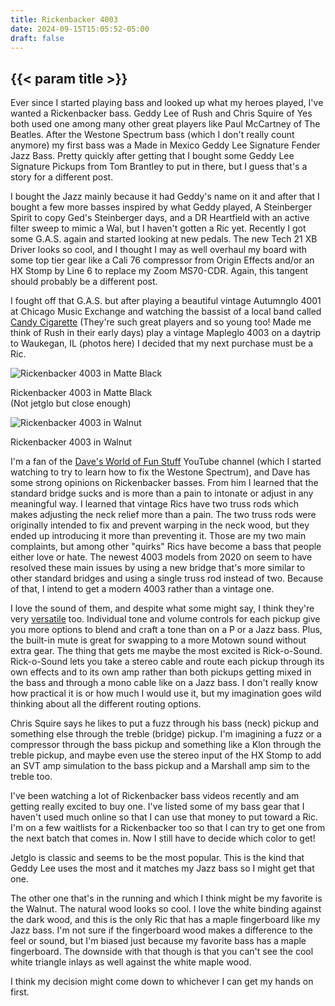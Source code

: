 ```yaml
---
title: Rickenbacker 4003
date: 2024-09-15T15:05:52-05:00
draft: false
---
```


## {{< param title >}}

<section>
Ever since I started playing bass and looked up what my heroes played, I've wanted a Rickenbacker bass. Geddy Lee of Rush and Chris Squire of Yes both used one among many other great players like Paul McCartney of The Beatles.
After the Westone Spectrum bass (which I don't really count anymore) my first bass was a Made in Mexico Geddy Lee Signature Fender Jazz Bass. Pretty quickly after getting that I bought some Geddy Lee Signature Pickups from Tom Brantley to put in there, but I guess that's a story for a different post.

I bought the Jazz mainly because it had Geddy's name on it and after that I bought a few more basses inspired by what Geddy played, A Steinberger Spirit to copy Ged's Steinberger days, and a DR Heartfield with an active filter sweep to mimic a Wal, but I haven't gotten a Ric yet.
Recently I got some G.A.S. again and started looking at new pedals. The new Tech 21 XB Driver looks so cool, and I thought I may as well overhaul my board with some top tier gear like a Cali 76 compressor from Origin Effects and/or an HX Stomp by Line 6 to replace my Zoom MS70-CDR. Again, this tangent should probably be a different post.

I fought off that G.A.S. but after playing a beautiful vintage Autumnglo 4001 at Chicago Music Exchange and watching the bassist of a local band called <a href="https://www.instagram.com/candycigaretteband/">Candy Cigarette</a> (They're such great players and so young too! Made me think of Rush in their early days) play a vintage Mapleglo 4003 on a daytrip to Waukegan, IL (photos here) I decided that my next purchase must be a Ric.

<section class="flexbox-container float-right">
  <section class="frame">
    <img src="/music/4003_matte.jpg" alt="Rickenbacker 4003 in Matte Black">
    <p>Rickenbacker 4003 in Matte Black</br>(Not jetglo but close enough)</p>
  </section>
  <section class="frame">
    <img src="/music/4003w.jpg" alt="Rickenbacker 4003 in Walnut">
    <p>Rickenbacker 4003 in Walnut</p>
  </section>
</section>

I'm a fan of the <a href="https://www.youtube.com/@DavesWorldofFunStuff">Dave's World of Fun Stuff</a>  YouTube channel (which I started watching to try to learn how to fix the Westone Spectrum), and Dave has some strong opinions on Rickenbacker basses. From him I learned that the standard bridge sucks and is more than a pain to intonate or adjust in any meaningful way. I learned that vintage Rics have two truss rods which makes adjusting the neck relief more than a pain. The two truss rods were originally intended to fix and prevent warping in the neck wood, but they ended up introducing it more than preventing it. Those are my two main complaints, but among other "quirks" Rics have become a bass that people either love or hate.
The newest 4003 models from 2020 on seem to have resolved these main issues by using a new bridge that's more similar to other standard bridges and using a single truss rod instead of two. Because of that, I intend to get a modern 4003 rather than a vintage one.

I love the sound of them, and despite what some might say, I think they're very <a href="https://youtu.be/9PErW8B5DIo?si=xkUXfRyAdiRzrxkP">versatile</a> too. Individual tone and volume controls for each pickup give you more options to blend and craft a tone than on a P or a Jazz bass. Plus, the built-in mute is great for swapping to a more Motown sound without extra gear. The thing that gets me maybe the most excited is Rick-o-Sound.
Rick-o-Sound lets you take a stereo cable and route each pickup through its own effects and to its own amp rather than both pickups getting mixed in the bass and through a mono cable like on a Jazz bass. I don't really know how practical it is or how much I would use it, but my imagination goes wild thinking about all the different routing options.

Chris Squire says he likes to put a fuzz through his bass (neck) pickup and something else through the treble (bridge) pickup. I'm imagining a fuzz or a compressor through the bass pickup and something like a Klon through the treble pickup, and maybe even use the stereo input of the HX Stomp to add an SVT amp simulation to the bass pickup and a Marshall amp sim to the treble too.

I've been watching a lot of Rickenbacker bass videos recently and am getting really excited to buy one. I've listed some of my bass gear that I haven't used much online so that I can use that money to put toward a Ric. I'm on a few waitlists for a Rickenbacker too so that I can try to get one from the next batch that comes in. Now I still have to decide which color to get!

Jetglo is classic and seems to be the most popular. This is the kind that Geddy Lee uses the most and it matches my Jazz bass so I might get that one.

The other one that's in the running and which I think might be my favorite is the Walnut. The natural wood looks so cool. I love the white binding against the dark wood, and this is the only Ric that has a maple fingerboard like my Jazz bass. I'm not sure if the fingerboard wood makes a difference to the feel or sound, but I'm biased just because my favorite bass has a maple fingerboard. The downside with that though is that you can't see the cool white triangle inlays as well against the white maple wood.

I think my decision might come down to whichever I can get my hands on first.
</section>
